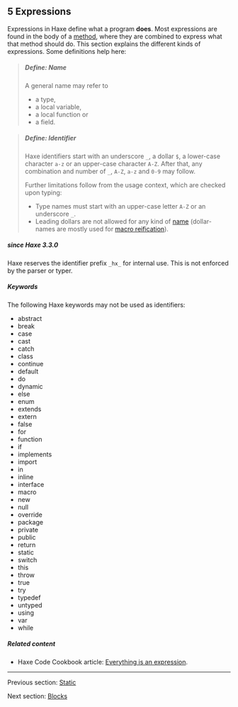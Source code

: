 ## 5 Expressions

Expressions in Haxe define what a program **does**. Most expressions are found in the body of a [method](class-field-method.md), where they are combined to express what that method should do. This section explains the different kinds of expressions. Some definitions help here:

> ##### Define: Name
>
> A general name may refer to
> 
> * a type,
> * a local variable,
> * a local function or
> * a field.
> 

> ##### Define: Identifier
>
> Haxe identifiers start with an underscore `_`, a dollar `$`, a lower-case character `a-z` or an upper-case character `A-Z`. After that, any combination and number of `_`, `A-Z`, `a-z` and `0-9` may follow.
> 
> Further limitations follow from the usage context, which are checked upon typing:
> 
> * Type names must start with an upper-case letter `A-Z` or an underscore `_`.
> * Leading dollars are not allowed for any kind of [name](dictionary.md#define-name) (dollar-names are mostly used for [macro reification](macro-reification.md)).
> 

##### since Haxe 3.3.0

Haxe reserves the identifier prefix `_hx_` for internal use. This is not enforced by the parser or typer.

##### Keywords

The following Haxe keywords may not be used as identifiers:

* abstract
* break
* case
* cast
* catch
* class
* continue
* default
* do
* dynamic
* else
* enum
* extends
* extern
* false
* for
* function
* if
* implements
* import
* in
* inline
* interface
* macro
* new
* null
* override
* package
* private
* public
* return
* static
* switch
* this
* throw
* true
* try
* typedef
* untyped
* using
* var
* while

##### Related content

* Haxe Code Cookbook  article: [Everything is an expression](http://code.haxe.org/category/principles/everything-is-an-expression.html).

---

Previous section: [Static](class-field-static.md)

Next section: [Blocks](expression-block.md)